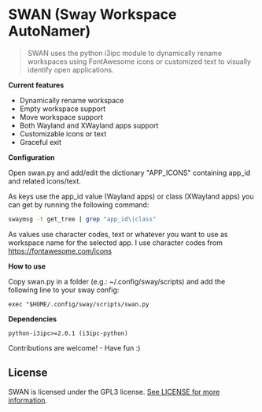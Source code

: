 # SWAN (Sway Workspace AutoNamer)

> SWAN uses the python i3ipc module to dynamically rename workspaces using FontAwesome icons or customized text to visually identify open applications.


**Current features**

- Dynamically rename workspace
- Empty workspace support
- Move workspace support
- Both Wayland and XWayland apps support
- Customizable icons or text
- Graceful exit


**Configuration**

Open swan.py and add/edit the dictionary "APP_ICONS" containing app_id and related icons/text.

As keys use the app_id value (Wayland apps) or class (XWayland apps) you can get by running the following command:

```bash
swaymsg -t get_tree | grep "app_id\|class"
```

As values use character codes, text or whatever you want to use as workspace name for the selected app. I use character codes from https://fontawesome.com/icons


**How to use**

Copy swan.py in a folder (e.g.: ~/.config/sway/scripts) and add the following line to your sway config:

```
exec "$HOME/.config/sway/scripts/swan.py
```


**Dependencies**


```
python-i3ipc>=2.0.1 (i3ipc-python)
```



Contributions are welcome! - Have fun :)


## License

SWAN is licensed under the GPL3 license. [See LICENSE for more information](https://github.com/fnoris/swan/blob/master/README.md).


